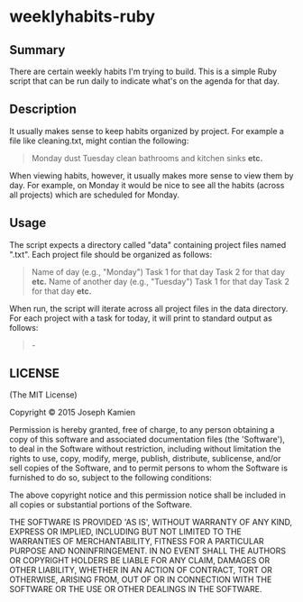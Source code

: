 # weeklyhabits-ruby

## Summary
There are certain weekly habits I'm trying to build. This is a simple Ruby script that can be run daily to indicate what's on the agenda for that day.

## Description
It usually makes sense to keep habits organized by project. For example a file like cleaning.txt, might contian the following:
> Monday
> 	dust
> Tuesday
> 	clean bathrooms and kitchen sinks
> **etc.**

When viewing habits, however, it usually makes more sense to view them by day. For example, on Monday it would be nice to see all the habits (across all projects) which are scheduled for Monday.

## Usage
The script expects a directory called "data" containing project files named "<project-name>.txt". Each project file should be organized as follows:

> Name of day (e.g., "Monday")
> <whitespace> Task 1 for that day
> <whitespace> Task 2 for that day
> **etc.**
> Name of another day (e.g., "Tuesday")
> <whitespace> Task 1 for that day
> <whitespace> Task 2 for that day
> **etc.**

When run, the script will iterate across all project files in the data directory. For each project with a task for today, it will print to standard output as follows:
> <project name> - <task name>

## LICENSE
(The MIT License)

Copyright © 2015 Joseph Kamien

Permission is hereby granted, free of charge, to any person obtaining
a copy of this software and associated documentation files (the
'Software'), to deal in the Software without restriction, including
without limitation the rights to use, copy, modify, merge, publish,
distribute, sublicense, and/or sell copies of the Software, and to
permit persons to whom the Software is furnished to do so, subject to
the following conditions:

The above copyright notice and this permission notice shall be
included in all copies or substantial portions of the Software.

THE SOFTWARE IS PROVIDED 'AS IS', WITHOUT WARRANTY OF ANY KIND,
EXPRESS OR IMPLIED, INCLUDING BUT NOT LIMITED TO THE WARRANTIES OF
MERCHANTABILITY, FITNESS FOR A PARTICULAR PURPOSE AND NONINFRINGEMENT.
IN NO EVENT SHALL THE AUTHORS OR COPYRIGHT HOLDERS BE LIABLE FOR ANY
CLAIM, DAMAGES OR OTHER LIABILITY, WHETHER IN AN ACTION OF CONTRACT,
TORT OR OTHERWISE, ARISING FROM, OUT OF OR IN CONNECTION WITH THE
SOFTWARE OR THE USE OR OTHER DEALINGS IN THE SOFTWARE.